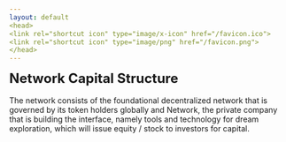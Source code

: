 ```yaml
---
layout: default
<head>
<link rel="shortcut icon" type="image/x-icon" href="/favicon.ico">
<link rel="shortcut icon" type="image/png" href="/favicon.png">
</head>
---
```


<b><font size="5">Network Capital Structure</font></b>
<br>
<br>
The network consists of the foundational decentralized network that is governed by its token holders globally and Network, the private company that is building the interface, namely tools and technology for dream exploration, which will issue equity / stock to investors for capital.


